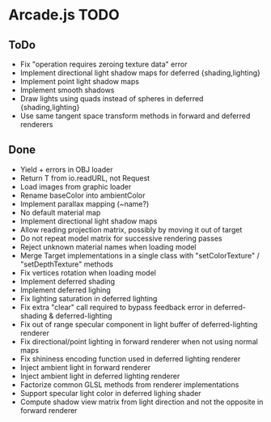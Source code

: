 Arcade.js TODO
==============

ToDo
----

- Fix "operation requires zeroing texture data" error
- Implement directional light shadow maps for deferred {shading,lighting}
- Implement point light shadow maps
- Implement smooth shadows
- Draw lights using quads instead of spheres in deferred {shading,lighting}
- Use same tangent space transform methods in forward and deferred renderers

Done
----

- Yield + errors in OBJ loader
- Return T from io.readURL, not Request<T>
- Load images from graphic loader
- Rename baseColor into ambientColor
- Implement parallax mapping (~name?)
- No default material map
- Implement directional light shadow maps
- Allow reading projection matrix, possibly by moving it out of target
- Do not repeat model matrix for successive rendering passes
- Reject unknown material names when loading model
- Merge Target implementations in a single class with "setColorTexture" / "setDepthTexture" methods
- Fix vertices rotation when loading model
- Implement deferred shading
- Implement deferred lighing
- Fix lighting saturation in deferred lighting
- Fix extra "clear" call required to bypass feedback error in deferred-shading & deferred-lighting
- Fix out of range specular component in light buffer of deferred-lighting renderer
- Fix directional/point lighting in forward renderer when not using normal maps
- Fix shininess encoding function used in deferred lighting renderer
- Inject ambient light in forward renderer
- Inject ambient light in deferred lighting renderer
- Factorize common GLSL methods from renderer implementations
- Support specular light color in deferred lighing shader
- Compute shadow view matrix from light direction and not the opposite in forward renderer
